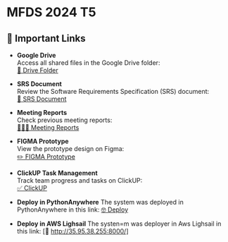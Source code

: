 # **MFDS 2024 T5**  

## 📁 **Important Links**

- **Google Drive**  
  Access all shared files in the Google Drive folder:  
  [📁 Drive Folder](https://drive.google.com/drive/folders/14WlQVXJwOJxKwryFtQh5r1VLT8zMJCyU?usp=drive_link)

- **SRS Document**  
  Review the Software Requirements Specification (SRS) document:  
  [📖 SRS Document](https://docs.google.com/document/d/1akS4Y44zQ104ZHQtpTspVfDWYpOMDJuHkp0HxhwZDk0/edit)

- **Meeting Reports**  
  Check previous meeting reports:  
  [🧑‍🤝‍🧑 Meeting Reports](https://docs.google.com/document/d/1WJZUTK-XNHTSLSBgIXUkTWK-i2gz4vcu/edit#heading=h.2udr26ild2rd)

- **FIGMA Prototype**  
  View the prototype design on Figma:  
  [✏️ FIGMA Prototype](https://www.figma.com/design/I9MUS5myjaMKRjUH58ycyT/Investments?node-id=0-1&amp%3Bt=qo407jlv3XpW00gS-1&utm_source=link-unfurl&utm_medium=msft&utm_content=I9MUS5myjaMKRjUH58ycyT&utm_product_type=design&type=design)

- **ClickUP Task Management**  
  Track team progress and tasks on ClickUP:  
  [✅ ClickUP](https://app.clickup.com/9011196954/v/l/8chqx0u-531)

- **Deploy in PythonAnywhere**
  The system was deployed in PythonAnywhere in this link:
  [🤓 Deploy](https://echeraritours.pythonanywhere.com/)

- **Deploy in AWS Lighsail**
The systen=m was deployer in Aws Lighsail in this link:
[🤠 http://35.95.38.255:8000/]
